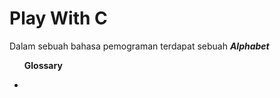 # Play With C

Dalam sebuah bahasa pemograman terdapat sebuah <b><i>Alphabet</i></b>

<ul>
<p><b>Glossary</b></p>
<li><b><i></i><b></li>
</ul>
